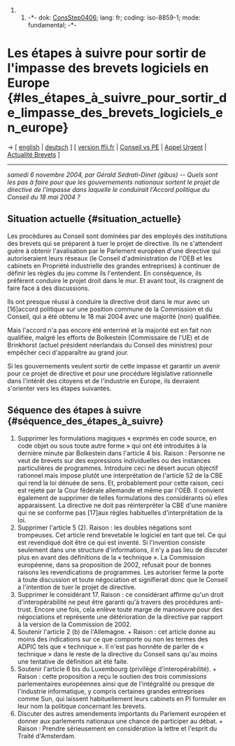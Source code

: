 1.  1.  -\*- dok: [ConsStep0406](ConsStep0406 "wikilink"); lang: fr;
        coding: iso-8859-1; mode: fundamental; -\*-

# Les étapes à suivre pour sortir de l\'impasse des brevets logiciels en Europe {#les_étapes_à_suivre_pour_sortir_de_limpasse_des_brevets_logiciels_en_europe}

-\> \[ [ english](ConsStep0406En "wikilink") \| [
deutsch](ConsStep0406De "wikilink") \] \[ [version
ffii.fr](http://www.ffii.fr/article.php3?id_article=74 "wikilink") \|
[Conseil vs
PE](http://swpat.ffii.org/papers/europarl0309/cons0401/tab/ "wikilink")
\| [ Appel Urgent](LtrCons0406Fr "wikilink") \| [ Actualité
Brevets](SwpatcninoFr "wikilink") \]

------------------------------------------------------------------------

*samedi 6 novembre 2004, par Gérald Sédrati-Dinet (gibus) \-- Quels sont
les pas à faire pour que les gouvernements nationaux sortent le projet
de directive de l\'impasse dans laquelle le conduirait l\'Accord
politique du Conseil du 18 mai 2004 ?*

## Situation actuelle {#situation_actuelle}

Les procédures au Conseil sont dominées par des employés des
institutions des brevets qui se préparent à tuer le projet de directive.
Ils ne s\'attendent guère à obtenir l\'avalisation par le Parlement
européen d\'une directive qui autoriseraient leurs réseaux (le Conseil
d\'administration de l\'OEB et les cabinets en Propriété industrielle
des grandes entreprises) à continuer de définir les règles du jeu comme
ils l\'entendent. En conséquence, ils préfèrent conduire le projet droit
dans le mur. Et avant tout, ils craignent de faire face à des
discussions.

Ils ont presque réussi à conduire la directive droit dans le mur avec un
\[16\]accord politique sur une position commune de la Commission et du
Conseil, qui a été obtenu le 18 mai 2004 avec une majorité (non)
qualifiée.

Mais l\'accord n\'a pas encore été enterriné et la majorité est en fait
non qualifiée, malgré les efforts de Bolkestein (Commissaire de l\'UE)
et de Brinkhorst (actuel président néerlandais du Conseil des ministres)
pour empêcher ceci d\'apparaître au grand jour.

Si les gouvernements veulent sortir de cette impasse et garantir un
avenir pour ce projet de directive et pour une procédure législative
rationnelle dans l\'intérêt des citoyens et de l\'industrie en Europe,
ils devraient s\'orienter vers les étapes suivantes.

## Séquence des étapes à suivre {#séquence_des_étapes_à_suivre}

1.  Supprimer les formulations magiques « exprimés en code source, en
    code objet ou sous toute autre forme » qui ont été introduites à la
    dernière minute par Bolkestein dans l\'article 4 bis. Raison :
    Personne ne veut de brevets sur des expressions individuelles ou des
    instances particulières de programmes. Introduire ceci ne désert
    aucun objectif rationnel mais impose plutôt une interprétation de
    l\'article 52 de la CBE qui rend la loi dénuée de sens. Et,
    probablement pour cette raison, ceci est rejeté par la Cour fédérale
    allemande et même par l\'OEB. Il convient également de supprimer de
    telles formulations des considérants où elles apparaissent. La
    directive ne doit pas réinterpréter la CBE d\'une manière qui ne se
    conforme pas \[17\]aux règles habituelles d\'interprétation de la
    loi.
2.  Supprimer l\'article 5 (2). Raison : les doubles négations sont
    trompeuses. Cet article rend brevetable le logiciel en tant que tel.
    Ce qui est revendiqué doit être ce qui est inventé. Si l\'invention
    consiste seulement dans une structure d\'informations, il n\'y a pas
    lieu de discuter plus en avant des définitions de la « technique ».
    La Commission européenne, dans sa proposition de 2002, refusait pour
    de bonnes raisons les revendications de programmes. Les autoriser
    ferme la porte à toute discussion et toute négociation et
    signifierait donc que le Conseil a l\'intention de tuer le projet de
    directive.
3.  Supprimer le considérant 17. Raison : ce considérant affirme qu\'un
    droit d\'interopérabilité ne peut être garanti qu\'à travers des
    procédures anti-trust. Encore une fois, cela enlève toute marge de
    manoeuvre pour des négociations et représente une détérioration de
    la directive par rapport à la version de la Commission de 2002.
4.  Soutenir l\'article 2 (b) de l\'Allemagne. + Raison : cet article
    donne au moins des indications sur ce que comporte ou non les termes
    des ADPIC tels que « technique ». Il n\'est pas honnête de parler de
    « technique » dans le reste de la directive du Conseil sans qu\'au
    moins une tentative de définition ait été faite.
5.  Soutenir l\'article 6 bis du Luxembourg (privilège
    d\'interopérabilité). + Raison : cette proposition a reçu le soutien
    des trois commissions parlementaires européennes ainsi que de
    l\'intégralité ou presque de l\'industrie informatique, y compris
    certaines grandes entreprises comme Sun, qui laissent habituellement
    leurs cabinets en PI formuler en leur nom la politique concernant
    les brevets.
6.  Discuter des autres amendements importants du Parlement européen et
    donner aux parlements nationaux une chance de participer au débat. +
    Raison : Prendre sérieusement en considération la lettre et
    l\'esprit du Traité d\'Amsterdam.

